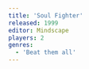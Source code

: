 ```yaml
---
title: 'Soul Fighter'
released: 1999
editor: Mindscape
players: 2
genres:
  - 'Beat them all'
---
```

